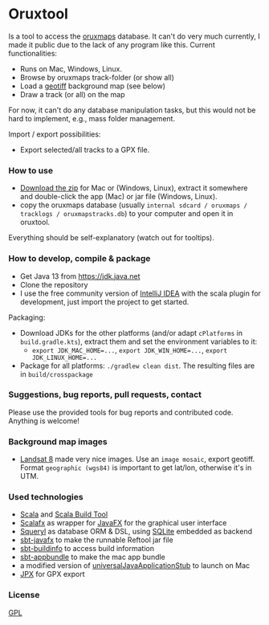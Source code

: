 # Oruxtool

Is a tool to access the [oruxmaps](http://oruxmaps.com) database. It can't do very much currently, I made it public due to the lack of any program like this. Current functionalities:

* Runs on Mac, Windows, Linux.
* Browse by oruxmaps track-folder (or show all)
* Load a [geotiff](http://trac.osgeo.org/geotiff/) background map (see below)
* Draw a track (or all) on the map

For now, it can't do any database manipulation tasks, but this would not be hard to implement, e.g., mass folder management.

Import / export possibilities:

* Export selected/all tracks to a GPX file.

### How to use ###

* [Download the zip](https://github.com/wolfgangasdf/oruxtool/releases) for Mac or (Windows, Linux), extract it somewhere and double-click the app (Mac) or
  jar file (Windows, Linux).
* copy the oruxmaps database (usually `internal sdcard / oruxmaps / tracklogs / oruxmapstracks.db`) to your computer and open it in oruxtool.

Everything should be self-explanatory (watch out for tooltips).

### How to develop, compile & package ###

* Get Java 13 from https://jdk.java.net
* Clone the repository
* I use the free community version of [IntelliJ IDEA](https://www.jetbrains.com/idea/download/) with the scala 
plugin for development, just import the project to get started. 

Packaging:

* Download JDKs for the other platforms (and/or adapt `cPlatforms` in `build.gradle.kts`), extract them and set the environment variables to it:
  * `export JDK_MAC_HOME=...`, `export JDK_WIN_HOME=...`, `export JDK_LINUX_HOME=...`
* Package for all platforms: `./gradlew clean dist`. The resulting files are in `build/crosspackage`

### Suggestions, bug reports, pull requests, contact ###
Please use the provided tools for bug reports and contributed code. Anything is welcome!

### Background map images ###

* [Landsat 8](http://landsatlook.usgs.gov/viewer.html) made very nice images. Use an `image mosaic`, export geotiff.
Format `geographic (wgs84)` is important to get lat/lon, otherwise it's in UTM.

### Used technologies ###

* [Scala](http://www.scala-lang.org) and [Scala Build Tool](http://www.scala-sbt.org)
* [Scalafx](http://scalafx.org) as wrapper for [JavaFX](http://docs.oracle.com/javafx) for the graphical user interface
* [Squeryl](http://squeryl.org) as database ORM & DSL, using [SQLite](https://www.sqlite.org) embedded as backend
* [sbt-javafx](https://github.com/kavedaa/sbt-javafx) to make the runnable Reftool jar file
* [sbt-buildinfo](https://github.com/sbt/sbt-buildinfo) to access build information
* [sbt-appbundle](https://github.com/Sciss/sbt-appbundle) to make the mac app bundle
* a modified version of [universalJavaApplicationStub](https://github.com/tofi86/universalJavaApplicationStub) to launch on Mac
* [JPX](https://github.com/jenetics/jpx) for GPX export

### License ###
[GPL](https://www.gnu.org/licenses/gpl.html)